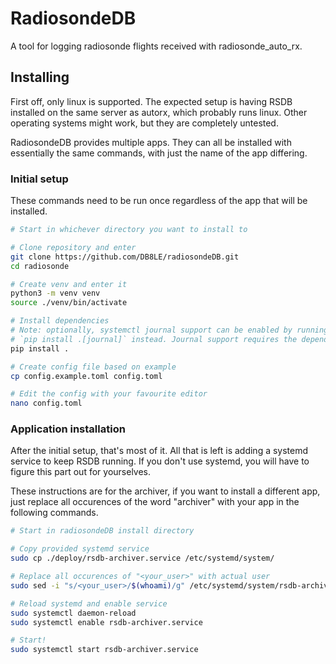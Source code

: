 # RadiosondeDB

A tool for logging radiosonde flights received with radiosonde_auto_rx.

## Installing

First off, only linux is supported. The expected setup is having RSDB installed on the same server as autorx, which probably runs linux. Other operating systems might work, but they are completely untested.

RadiosondeDB provides multiple apps. They can all be installed with essentially the same commands, with just the name of the app differing.

### Initial setup

These commands need to be run once regardless of the app that will be installed.

```bash
# Start in whichever directory you want to install to

# Clone repository and enter
git clone https://github.com/DB8LE/radiosondeDB.git
cd radiosonde

# Create venv and enter it
python3 -m venv venv
source ./venv/bin/activate

# Install dependencies
# Note: optionally, systemctl journal support can be enabled by running
# `pip install .[journal]` instead. Journal support requires the dependency python3-systemd
pip install .

# Create config file based on example
cp config.example.toml config.toml

# Edit the config with your favourite editor
nano config.toml
```

### Application installation

After the initial setup, that's most of it. All that is left is adding a systemd service
to keep RSDB running. If you don't use systemd, you will have to figure this part out for yourselves.

These instructions are for the archiver, if you want to install a different app, just replace all
occurences of the word "archiver" with your app in the following commands.

```bash
# Start in radiosondeDB install directory

# Copy provided systemd service
sudo cp ./deploy/rsdb-archiver.service /etc/systemd/system/

# Replace all occurences of "<your_user>" with actual user
sudo sed -i "s/<your_user>/$(whoami)/g" /etc/systemd/system/rsdb-archiver.service

# Reload systemd and enable service
sudo systemctl daemon-reload
sudo systemctl enable rsdb-archiver.service

# Start!
sudo systemctl start rsdb-archiver.service
```
